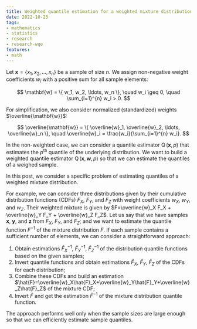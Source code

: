 ```yaml
---
title: Weighted quantile estimation for a weighted mixture distribution
date: 2022-10-25
tags:
- mathematics
- statistics
- research
- research-wqe
features:
- math
---
```


Let $\mathbf{x} = \{ x_1, x_2, \ldots, x_n \}$ be a sample of size $n$.
We assign non-negative weight coefficients $w_i$ with a positive sum for all sample elements:

$$
\mathbf{w} = \{ w_1, w_2, \ldots, w_n \}, \quad w_i \geq 0, \quad \sum_{i=1}^{n} w_i > 0.
$$

For simplification, we also consider normalized (standardized) weights $\overline{\mathbf{w}}$:

$$
\overline{\mathbf{w}} = \{ \overline{w}_1, \overline{w}_2, \ldots, \overline{w}_n \}, \quad
  \overline{w}_i = \frac{w_i}{\sum_{i=1}^{n} w_i}.
$$

In the non-weighted case, we can consider a quantile estimator $\operatorname{Q}(\mathbf{x}, p)$
  that estimates the $p^\textrm{th}$ quantile of the underlying distribution.
We want to build a weighted quantile estimator $\operatorname{Q}(\mathbf{x}, \mathbf{w}, p)$
  so that we can estimate the quantiles of a weighed sample.

In this post, we consider a specific problem of estimating quantiles of a weighted mixture distribution.

<!--more-->

For example, we can consider three distributions given by their cumulative distribution functions (CDFs)
  $F_X$, $F_Y$, and $F_Z$ with weight coefficients $w_X$, $w_Y$, and $w_Z$.
Their weighted mixture is given by $F=\overline{w}_X F_X + \overline{w}_Y F_Y + \overline{w}_Z F_Z$.
Let us say that we have samples $\mathbf{x}$, $\mathbf{y}$, and $\mathbf{z}$ from $F_X$, $F_Y$, and $F_Z$;
  and we want to estimate the quantile function $F^{-1}$ of the mixture distribution $F$.
If each sample contains a sufficient number of elements, we can consider a straightforward approach:

1. Obtain estimations $\hat{F}^{-1}_X$, $\hat{F}^{-1}_Y$, $\hat{F}^{-1}_Z$
     of the distribution quantile functions based on the given samples;
2. Invert quantile functions and obtain estimations $\hat{F}_X$, $\hat{F}_Y$, $\hat{F}_Z$
     of the CDFs for each distribution;
3. Combine these CDFs and build an estimation $\hat{F}=\overline{w}_X\hat{F}_X+\overline{w}_Y\hat{F}_Y+\overline{w}_Z\hat{F}_Z$ of the mixture CDF;
4. Invert $\hat{F}$ and get the estimation $\hat{F}^{-1}$ of the mixture distribution quantile function.

The approach performs well only when the sample sizes are large enough
  so that we can efficiently estimate sample quantiles.